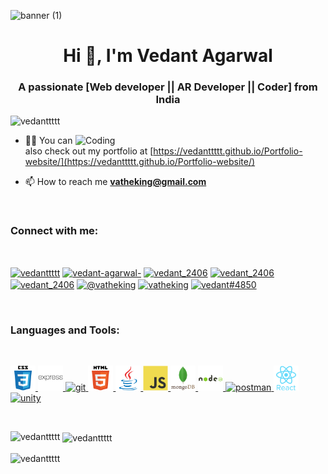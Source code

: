 <!-- ![banner](https://user-images.githubusercontent.com/51362126/129250633-e7798354-37d0-4fa7-9f93-0ae7cbdbe2da.png) -->
![banner (1)](https://user-images.githubusercontent.com/51362126/129251727-7c4c9fdb-23f2-4c90-9a12-9b238f8ce8d2.png)
<h1 align="center">Hi 👋, I'm Vedant Agarwal</h1>
<h3 align="center">A passionate [Web developer || AR Developer || Coder] from India</h3>

<p align="left"> <img src="https://komarev.com/ghpvc/?username=vedanttttt&label=Profile%20views&color=0e75b6&style=flat" alt="vedanttttt" /> </p>

<!-- ![coding-freak](https://user-images.githubusercontent.com/51362126/129250896-d947e95b-5820-4425-8be2-0001173083fe.gif) -->
<img align="right" alt="Coding" width="400" src="https://user-images.githubusercontent.com/51362126/129250896-d947e95b-5820-4425-8be2-0001173083fe.gif">

- 👨‍💻 You can also check out my portfolio at [https://vedanttttt.github.io/Portfolio-website/](https://vedanttttt.github.io/Portfolio-website/)

- 📫 How to reach me **vatheking@gmail.com**

<br>

<h3 align="left">Connect with me:</h3>
<br>
<p align="left">
<a href="https://dev.to/vedanttttt" target="blank"><img align="center" src="https://cdn.jsdelivr.net/npm/simple-icons@3.0.1/icons/dev-dot-to.svg" alt="vedanttttt" height="30" width="40" /></a>
<a href="https://linkedin.com/in/vedant-agarwal-" target="blank"><img align="center" src="https://raw.githubusercontent.com/rahuldkjain/github-profile-readme-generator/master/src/images/icons/Social/linked-in-alt.svg" alt="vedant-agarwal-" height="30" width="40" /></a>
<a href="https://www.codechef.com/users/vedant_2406" target="blank"><img align="center" src="https://cdn.jsdelivr.net/npm/simple-icons@3.1.0/icons/codechef.svg" alt="vedant_2406" height="30" width="40" /></a>
<a href="https://www.hackerrank.com/vedant_2406" target="blank"><img align="center" src="https://raw.githubusercontent.com/rahuldkjain/github-profile-readme-generator/master/src/images/icons/Social/hackerrank.svg" alt="vedant_2406" height="30" width="40" /></a>
<a href="https://www.leetcode.com/vedant_2406" target="blank"><img align="center" src="https://raw.githubusercontent.com/rahuldkjain/github-profile-readme-generator/master/src/images/icons/Social/leet-code.svg" alt="vedant_2406" height="30" width="40" /></a>
<a href="https://www.hackerearth.com/@vatheking" target="blank"><img align="center" src="https://raw.githubusercontent.com/rahuldkjain/github-profile-readme-generator/master/src/images/icons/Social/hackerearth.svg" alt="@vatheking" height="30" width="40" /></a>
<a href="https://auth.geeksforgeeks.org/user/vatheking" target="blank"><img align="center" src="https://raw.githubusercontent.com/rahuldkjain/github-profile-readme-generator/master/src/images/icons/Social/geeks-for-geeks.svg" alt="vatheking" height="30" width="40" /></a>
<a href="https://discord.gg/vedant#4850" target="blank"><img align="center" src="https://raw.githubusercontent.com/rahuldkjain/github-profile-readme-generator/master/src/images/icons/Social/discord.svg" alt="vedant#4850" height="30" width="40" /></a>
</p>

<br>

<h3 align="left">Languages and Tools:</h3>
<br>
<p align="left"> <a href="https://www.w3schools.com/css/" target="_blank"> <img src="https://raw.githubusercontent.com/devicons/devicon/master/icons/css3/css3-original-wordmark.svg" alt="css3" width="40" height="40"/> </a> <a href="https://expressjs.com" target="_blank"> <img src="https://raw.githubusercontent.com/devicons/devicon/master/icons/express/express-original-wordmark.svg" alt="express" width="40" height="40"/> </a> <a href="https://git-scm.com/" target="_blank"> <img src="https://www.vectorlogo.zone/logos/git-scm/git-scm-icon.svg" alt="git" width="40" height="40"/> </a> <a href="https://www.w3.org/html/" target="_blank"> <img src="https://raw.githubusercontent.com/devicons/devicon/master/icons/html5/html5-original-wordmark.svg" alt="html5" width="40" height="40"/> </a> <a href="https://www.java.com" target="_blank"> <img src="https://raw.githubusercontent.com/devicons/devicon/master/icons/java/java-original.svg" alt="java" width="40" height="40"/> </a> <a href="https://developer.mozilla.org/en-US/docs/Web/JavaScript" target="_blank"> <img src="https://raw.githubusercontent.com/devicons/devicon/master/icons/javascript/javascript-original.svg" alt="javascript" width="40" height="40"/> </a> <a href="https://www.mongodb.com/" target="_blank"> <img src="https://raw.githubusercontent.com/devicons/devicon/master/icons/mongodb/mongodb-original-wordmark.svg" alt="mongodb" width="40" height="40"/> </a> <a href="https://nodejs.org" target="_blank"> <img src="https://raw.githubusercontent.com/devicons/devicon/master/icons/nodejs/nodejs-original-wordmark.svg" alt="nodejs" width="40" height="40"/> </a> <a href="https://postman.com" target="_blank"> <img src="https://www.vectorlogo.zone/logos/getpostman/getpostman-icon.svg" alt="postman" width="40" height="40"/> </a> <a href="https://reactjs.org/" target="_blank"> <img src="https://raw.githubusercontent.com/devicons/devicon/master/icons/react/react-original-wordmark.svg" alt="react" width="40" height="40"/> </a> <a href="https://unity.com/" target="_blank"> <img src="https://www.vectorlogo.zone/logos/unity3d/unity3d-icon.svg" alt="unity" width="40" height="40"/> </a> </p>

<br>

<p><img align="left" src="https://github-readme-stats.vercel.app/api/top-langs?username=vedanttttt&show_icons=true&locale=en&layout=compact" alt="vedanttttt" /></p>

<p>&nbsp;<img align="center" src="https://github-readme-stats.vercel.app/api?username=vedanttttt&show_icons=true&locale=en" alt="vedanttttt" /></p>

<p><img align="center" src="https://github-readme-streak-stats.herokuapp.com/?user=vedanttttt&" alt="vedanttttt" /></p>
